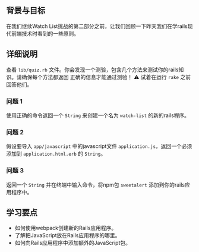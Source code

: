 ## 背景与目标

在我们继续Watch List挑战的第二部分之前，让我们回顾一下昨天我们在学rails现代前端技术时看到的一些原则。

## 详细说明

查看 `lib/quiz.rb` 文件。你会发现一个测验，包含几个方法来测试你的rails知识。请确保每个方法都返回
正确的信息才能通过测验！
⚠️ 试着在运行 `rake` 之前回答他们。

### 问题 1

使用正确的命令返回一个 `String` 来创建一个名为 `watch-list` 的新的rails程序。

### 问题 2

假设要导入 `app/javascript` 中的javascript文件 `application.js`，返回一个必须添加到 `application.html.erb` 的 `String`。

### 问题 3

返回一个 `String` 并在终端中输入命令，将npm包 `sweetalert` 添加到你的rails应用程序中。

## 学习要点

- 如何使用webpack创建新的Rails应用程序。
- 了解把JavaScript放在Rails应用程序的哪里。
- 如何向Rails应用程序中添加额外的JavaScript包。
